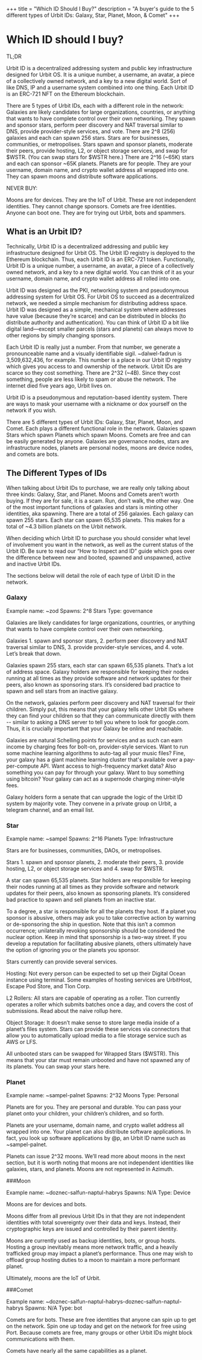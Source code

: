 +++
title = "Which ID Should I Buy?"
description = "A buyer's guide to the 5 different types of Urbit IDs: Galaxy, Star, Planet, Moon, & Comet"
+++

# Which ID should I buy?

TL;DR

Urbit ID is a decentralized addressing system and public key infrastructure designed for Urbit OS. It is a unique number, a username, an avatar, a piece of a collectively owned network, and a key to a new digital world. Sort of like DNS, IP and a username system combined into one thing. Each Urbit ID is an ERC-721 NFT on the Ethereum blockchain.

There are 5 types of Urbit IDs, each with a different role in the network:
Galaxies are likely candidates for large organizations, countries, or anything that wants to have complete control over their own networking. They spawn and sponsor stars, perform peer discovery and NAT traversal similar to DNS, provide provider-style services, and vote.  There are 2^8 (256) galaxies and each can spawn 256 stars.
Stars are for businesses, communities, or metropolises. Stars spawn and sponsor planets, moderate their peers, provide hosting, L2, or object storage services, and swap for $WSTR. (You can swap stars for $WSTR here.) There are 2^16 (~65K) stars and each can sponsor ~65K planets.
Planets are for people. They are your username, domain name, and crypto wallet address all wrapped into one. They can spawn moons and distribute software applications.

NEVER BUY:

Moons are for devices. They are the IoT of Urbit. These are not independent identities. They cannot change sponsors.
Comets are free identities. Anyone can boot one. They are for trying out Urbit, bots and spammers. 


## What is an Urbit ID?

Technically, Urbit ID is a decentralized addressing and public key infrastructure designed for Urbit OS. The Urbit ID registry is deployed to the Ethereum blockchain. Thus, each Urbit ID is an ERC-721 token. Functionally, Urbit ID is a unique number, a username, an avatar, a piece of a collectively owned network, and a key to a new digital world. You can think of it as your username, domain name, and crypto wallet address all rolled into one.

Urbit ID was designed as the PKI, networking system and pseudonymous addressing system for Urbit OS. For Urbit OS to succeed as a decentralized network, we needed a simple mechanism for distributing address space. Urbit ID was designed as a simple, mechanical system where addresses have value (because they’re scarce) and can be distributed in blocks (to distribute authority and authentication). You can think of Urbit ID a bit like digital land—except smaller parcels (stars and planets) can always move to other regions by simply changing sponsors.

Each Urbit ID is really just a number. From that number, we generate a pronounceable name and a visually identifiable sigil. ~dalwel-fadrun is 3,509,632,436, for example. This number is a place in our Urbit ID registry which gives you access to and ownership of the network. Urbit IDs are scarce so they cost something. There are 2^32 (~4B). Since they cost something, people are less likely to spam or abuse the network. The internet died five years ago, Urbit lives on. 

Urbit ID is a pseudonymous and reputation-based identity system. There are ways to mask your username with a nickname or dox yourself on the network if you wish.

There are 5 different types of Urbit IDs: Galaxy, Star, Planet, Moon, and Comet. Each plays a different functional role in the network. Galaxies spawn Stars which spawn Planets which spawn Moons. Comets are free and can be easily generated by anyone. Galaxies are governance nodes, stars are infrastructure nodes, planets are personal nodes, moons are device nodes, and comets are bots.



## The Different Types of IDs

When talking about Urbit IDs to purchase, we are really only talking about three kinds: Galaxy, Star, and Planet. Moons and Comets aren’t worth buying. If they are for sale, it is a scam. Run, don’t walk, the other way. One of the most important functions of galaxies and stars is minting other identities, aka spawning. There are a total of 256 galaxies. Each galaxy can spawn 255 stars. Each star can spawn 65,535 planets. This makes for a total of ~4.3 billion planets on the Urbit network. 

When deciding which Urbit ID to purchase you should consider what level of involvement you want in the network, as well as the current status of the Urbit ID. Be sure to read our “How to Inspect and ID” guide which goes over the difference between new and booted, spawned and unspawned, active and inactive Urbit IDs. 

The sections below will detail the role of each type of Urbit ID in the network.


### Galaxy

Example name: ~zod
Spawns: 2^8 Stars
Type: governance

Galaxies are likely candidates for large organizations, countries, or anything that wants to have complete control over their own networking.  

Galaxies 1. spawn and sponsor stars, 2. perform peer discovery and NAT traversal similar to DNS, 3. provide provider-style services, and 4. vote. Let’s break that down. 

Galaxies spawn 255 stars, each star can spawn 65,535 planets. That’s a lot of address space. Galaxy holders are responsible for keeping their nodes running at all times as they provide software and network updates for their peers, also known as sponsoring stars. It’s considered bad practice to spawn and sell stars from an inactive galaxy. 


On the network, galaxies perform peer discovery and NAT traversal for their children. Simply put, this means that your galaxy tells other Urbit IDs where they can find your children so that they can communicate directly with them -- similar to asking a DNS server to tell you where to look for google.com. Thus, it is crucially important that your Galaxy be online and reachable.


Galaxies are natural Schelling points for services and as such can earn income by charging fees for bolt-on, provider-style services. Want to run some machine learning algorithms to auto-tag all your music files? Fine, your galaxy has a giant machine learning cluster that's available over a pay-per-compute API. Want access to high-frequency market data? Also something you can pay for through your galaxy. Want to buy something using bitcoin? Your galaxy can act as a supernode charging miner-style fees. 

Galaxy holders form a senate that can upgrade the logic of the Urbit ID system by majority vote. They convene in a private group on Urbit, a telegram channel, and an email list.


### Star

Example name: ~sampel
Spawns: 2^16 Planets
Type: Infrastructure

Stars are for businesses, communities, DAOs, or metropolises. 

Stars 1. spawn and sponsor planets, 2. moderate their peers, 3. provide hosting, L2, or object storage services and 4. swap for $WSTR.

A star can spawn 65,535 planets. Star holders are responsible for keeping their nodes running at all times as they provide software and network updates for their peers, also known as sponsoring planets. It’s considered bad practice to spawn and sell planets from an inactive star.


To a degree, a star is responsible for all the planets they host. If a planet you sponsor is abusive, others may ask you to take corrective action by warning or de-sponsoring the ship in question. Note that this isn’t a common occurrence; unilaterally revoking sponsorship should be considered the nuclear option. Keep in mind that sponsorship is a two-way street. If you develop a reputation for facilitating abusive planets, others ultimately have the option of ignoring you or the planets you sponsor. 


Stars currently can provide several services. 

Hosting: Not every person can be expected to set up their Digital Ocean instance using terminal. Some examples of hosting services are UrbitHost, Escape Pod Store, and Tlon Corp.

L2 Rollers: All stars are capable of operating as a roller. Tlon currently operates a roller which submits batches once a day, and covers the cost of submissions. Read about the naive rollup here.

Object Storage: It doesn’t make sense to store large media inside of a planet’s files system. Stars can provide these services via connectors that allow you to automatically upload media to a file storage service such as AWS or LFS. 


All unbooted stars can be swapped for Wrapped Stars ($WSTR). This means that your star must remain unbooted and have not spawned any of its planets. You can swap your stars here.



### Planet

Example name: ~sampel-palnet
Spawns: 2^32 Moons
Type: Personal

Planets are for you. They are personal and durable. You can pass your planet onto your children, your children’s children, and so forth.

Planets are your username, domain name, and crypto wallet address all wrapped into one. Your planet can also distribute software applications. In fact, you look up software applications by @p, an Urbit ID name such as ~sampel-palnet. 

Planets can issue 2^32 moons. We’ll read more about moons in the next section, but it is worth noting that moons are not independent identities like galaxies, stars, and planets. Moons are not represented in Azimuth. 



###Moon

Example name: ~doznec-salfun-naptul-habrys
Spawns: N/A
Type: Device


Moons are for devices and bots.

Moons differ from all previous Urbit IDs in that they are not independent identities with total sovereignty over their data and keys. Instead, their cryptographic keys are issued and controlled by their parent identity. 

Moons are currently used as backup identities, bots, or group hosts. Hosting a group inevitably means more network traffic, and a heavily trafficked group may impact a planet’s performance. Thus one may wish to offload group hosting duties to a moon to maintain a more performant planet.

Ultimately, moons are the IoT of Urbit.


###Comet

Example name: ~doznec-salfun-naptul-habrys-doznec-salfun-naptul-habrys
Spawns: N/A
Type: bot


Comets are for bots. These are free identities that anyone can spin up to get on the network. Spin one up today and get on the network for free using Port. Because comets are free, many groups or other Urbit IDs might block communications with them. 

Comets have nearly all the same capabilities as a planet. 
